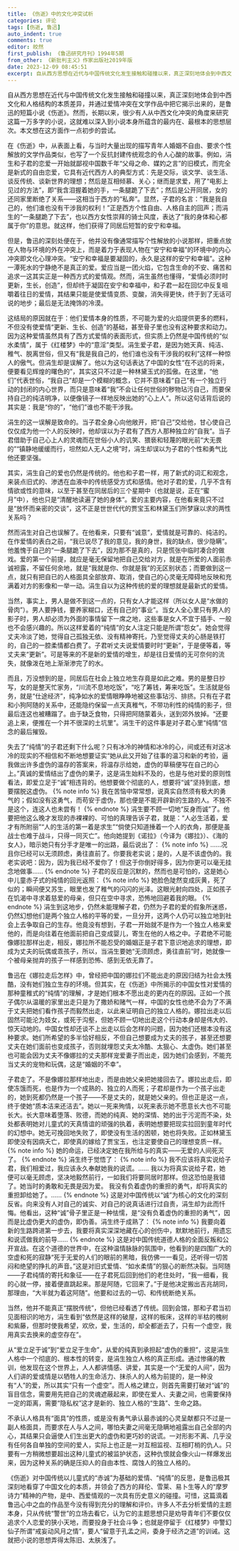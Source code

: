 ```yaml
---
title: 《伤逝》中的文化冲突试析
categories: 评论
tags: [伤逝, 鲁迅]
auto_indent: true
comments: true
editor: 皎然
first_publish: 《鲁迅研究月刊》1994年5期
from_other: 《新批判主义》作家出版社2019年版
date: 2023-12-09 08:45:51
excerpt: 自从西方思想在近代与中国传统文化发生接触和碰撞以来，真正深刻地体会到中西文化和人格结构的本质差异，并通过爱情冲突在文学作品中把它揭示出来的，是鲁迅的短篇小说《伤逝》。然而，长期以来，很少有人从中西文化冲突的角度来研究这篇一万多字的小说，这就难以深入到小说本身所蕴含的最内在、最根本的思想层次。本文想在这方面作一点初步的尝试。
---
```

自从西方思想在近代与中国传统文化发生接触和碰撞以来，真正深刻地体会到中西文化和人格结构的本质差异，并通过爱情冲突在文学作品中把它揭示出来的，是鲁迅的短篇小说《伤逝》。然而，长期以来，很少有人从中西文化冲突的角度来研究这篇一万多字的小说，这就难以深入到小说本身所蕴含的最内在、最根本的思想层次。本文想在这方面作一点初步的尝试。

在《伤逝》中，从表面上看，与当时大量出现的描写青年人婚姻不自由、要求个性解放的文学作品类似，也写了一个反抗封建传统观念的令人心酸的故事。例如，涓生和子君的恋爱一开始就鄙视中国数千年“父母之命、媒妁之言”的旧模式，而完全是新式的自由恋爱，它具有近代西方人的典型方式：先是交际，谈文学、谈生活、谈反传统、谈新世界的理想；然后是互相倾慕、关心；继而是求爱，用了“电影上见过的方法”，即“我含泪握着她的手，一条腿跪了下去”；然后是公开同居，女的还同家里断绝了关系——这相当于西方的“私奔”。显然，子君的名言：“我是我自己的，他们谁也没有干涉我的权利！”正是西方个性自由、人格自主的回声；而涓生的“一条腿跪了下去”，也以西方女性崇拜的骑士风度，表达了“我的身体和心都属于你”的意思。就这样，他们获得了同居后短暂的安宁和幸福。

但是，鲁迅的深刻处便在于，他并没有像通常描写个性解放的小说那样，把重点放在人物与环境的外在冲突上，而是着力于表现人物在“安宁和幸福”的环境中的内心冲突即文化心理冲突。“安宁和幸福是要凝固的，永久是这样的安宁和幸福”。这种一潭死水的宁静绝不是真正的爱。爱应当是一团火焰，它包含生命的不安、痛苦和追求一这其实正是一种西方式的爱情观。然而，涓生虽然也懂得，“爱情必须时时更新，生长，创造”，但却终于凝固在安宁和幸福中，和子君一起在回忆中反复咀嚼着往日的爱情，其结果只能是使爱情变质、变酸，消失得更快，终于到了无话可说的地步；最后是无法掩饰的冷漠。

这结局的原因就在于：他们爱情本身的性质，不可能为爱的火焰提供更多的燃料，不但没有使爱情“更新、生长、创造”的基础，甚至骨子里也没有这种要求和动力。因为这种爱情虽然具有了西方式爱情的表面形式，但实质上仍然是中国传统的“似水柔情”，属于《红楼梦》中的“意淫”类型。涓生爱子君，是因为她天真、纯洁、稚气、脱离世俗，但又有“我是我自己的，他们谁也没有干涉我的权利”这样一种惊人的傲气。但涓生却是误解了。他以为这句话表达了中国的女性“在不远的将来，便要看见辉煌的曙色的”，其实这只不过是一种林黛玉式的孤傲。在这里，“他们”代表世俗，“我自己”却是一个模糊的概念，它并不意味着“自己”有一个独立行动的封闭的内心世界，而只是意味着“我”不会让任何世俗的秽物玷污自己，而要保持自己的纯洁明净，以便像镜子一样地反映出她的“心上人”。所以这句话背后说的其实是：我是“你的”，“他们”谁也不能干涉我。

涓生的这一误解是致命的。当子君全身心向他敞开，把“自己”交给他，甘心使自己仅仅成为他一个人的反映时，他却误以为子君有了西方人那种独立的“自我”。当子君借助于自己心上人的灵魂而在世俗小人的讥笑、猥亵和轻蔑的眼光前“大无畏的”“镇静地缓缓而行，坦然如人无人之境”时，涓生却误以为子君的个性和勇气比他还要坚强。

其实，涓生自己的爱也仍然是传统的。他也和子君一样，用了新式的词汇和观念，来装点旧式的、渗透在血液中的传统感受方式和感情。他对子君的爱，几乎不含有情欲或性的意味，以至于甚至在同居后的三个星期中（也就是说，正在“蜜月”中），他也只是“清醒地读遍了她的身体”。爱的主要内容，在他看来竟只不过是“放怀而亲密的交谈”，这不正是世世代代的贾宝玉和林黛玉们所梦寐以求的两性关系吗？

然而涓生对自己也误解了。在他看来，只要有“诚意”，爱情就是可靠的、纯洁的。在作爱情的表白之前，“我已说尽了我的意见，我的身世，我的缺点，很少隐瞒”。他羞愧于自己的“一条腿跪了下去”，因为那不是真的，只是慌张中临时凑合的做戏。爱的第一个前提，就应是毫无保留地把自己交给对方，就是在所爱的人面前赤诚袒露，不留任何余地，就是“我就是你、你就是我”的无区别状态；而要做到这一点，就只有把自已的人格面具全部放弃、取消，使自己的心灵毫无障碍地反映和充满着对方的影像和一举一动。涓生自以为这种传统的爱的理想就是最新式的爱情。

当然，事实上，男人是做不到这一点的，只有女人才能这样（所以女人是“水做的骨肉”）。男人要挣钱，要养家糊口，还有自己的“事业”。当女人全心里只有男人的影子时，男人却必须为外面的事情留下一席之地，这些事是女人不宜于插手、一般也不会感兴趣的。所以这样爱着的“纯情”的女人注定只能是所谓“怨女”。她会觉得丈夫冷淡了她，觉得自己孤独无依、没有精神寄托，乃至觉得丈夫的心肠是铁打的，自己的一腔柔情都白费了。子君听丈夫说爱情要时时“更新”，于是便等着，等丈夫来“更新”。可是等来的不是新的爱情的增生，却是往日爱情的无可奈何的流失，就像泼在地上渐渐渗完了的水。

而且，万没想到的是，同居后在社会上独立地生存竟是如此之难。男的是整日抄写，女的是整天忙家务，“川流不息地吃饭”，“吃了筹钱，筹来吃饭”。生活就是俗务，就是“仕途经济”，纯净如水的爱情眼睁睁地被这些事玷污、排挤。只有在子君和小狗阿随的关系中，还能隐约保留一点天真稚气，不带功利性的纯情的影子，但最后连这也被糟蹋了。由于缺乏食物，只得把阿随蒙着头，送到郊外放掉。“还要追上来，便推在一个并不很深的土坑里”。涓生干的这件事是对子君心里“纯情”信念的最后摧毁。

失去了“纯情”的子君还剩下什么呢？只有冰冷的神情和冰冷的心，间或还有对这冰冷的现实的不相信和不断地想要证实“她从此又开始了往事的温习和新的考验，逼我做出许多虚伪的温存的答案来，将温存示给她，虚伪的草稿便写在自己的心上。”真诚的爱情结出了虚伪的果子，这是涓生始料不及的，也是与他对爱的原则性看法，即爱立足于“诚”相违背的。他想要做个彻底的人，想要将“诚”坚持到底，想要摆脱这虚伪。
{% note info %}
我在苦恼中常常想，说真实自然须有极大的勇气的；假如没有这勇气，而苟安于虚伪，那也便是不能开辟新的生路的人。不独不是这个，连这人也未尝有！
{% endnote %}
涓生要不顾一切地“反身而诚”了。他要把他这么晚才发现的赤裸裸的、可怕的真理告诉子君，就是：“人必生活着，爱才有所附丽”“人的生活的第一着是求生”“倘使只知道捶着一个人的衣角，那便是虽战士也难于战斗，只得一同灭亡”。他向她提到《诺拉》（今译为《娜拉》）、《海的女人》，暗示她只有分手才是唯一的出路，最后说出了：
{% note info %}
……况且你已经可以无须顾虑，勇往直前了。你要我老实说；是的，人是不该虚伪的。我老实说吧：因为，因为我已经不爱你了！但这于你倒好得多，因为你更可以毫无挂念地做事……
{% endnote %}
子君的反应是沉默的，然而也是可怕的，这是她心中儿童赤子式的纯情的回光返照：
{% note info %}
她脸色陡然变成灰黄，死了似的；瞬间便又苏生，眼里也发了稚气的闪闪的光泽。这眼光射向四处，正如孩子在饥渴中寻求着慈爱的母亲，但只在空中寻求，恐怖地回避着我的眼。
{% endnote %}
涓生到这地步，仍然未能理解子君，仍然为子君的爱的假象所迷惑，仍然幻想他们是两个独立人格的平等的爱，一旦分开，这两个人仍可以独立地到社会上去争取自己的生存。他竟没有想到，子君一开始就不是作为一个独立人格来爱他的，而是向往着在他面前把自己变成婴儿，寄生在他的人格之中。子君绝不可能像娜拉那样出走，相反，娜拉所不能忍受的婚姻正是子君下意识地追求的理想，即成为丈夫的玩偶或乖孩子，所以，当涓生要她“无须顾虑，勇往直前”时，她就像一个被母亲抛弃的孩子一样感到恐怖、感到无依无靠了。

鲁迅在《娜拉走后怎样》中，曾经把中国的娜拉们不能出走的原因归结为社会太残酷，没有她们独立生存的环境。但其实，在《伤逝》中所揭示的中国女性对爱情的那种童稚式的“纯情”的理解，才是她们根本不愿出走的更内在的原因。正如一个孩子偶尔从温暖的家里出走只是为了撒娇和赌气一样，中国的女性也绝不会为了不满于丈夫把她们看作孩子而毅然出走，以此来证明自己的独立人格的。娜拉出走以后固然可能沦为妓女，或死于沟壑，但她不顾一切地出走这个行动本身却是伟大的、惊天动地的。中国女性却还谈不上出走以后会怎样的问题，因为她们还根本没有这种要求。她们所希望的多半恰好相反，不但自己想要成为丈夫的孩子，甚至还想要丈夫在她们面前也变成孩子，否则就埋怨丈夫太冷酷、太狠心、太虚伪。她们甚至也可能会因为丈夫不像娜拉的丈夫那样宠爱妻子而出走，因为她们会感到，不能充当丈夫的宠物和玩偶，这是“婚姻的不幸”。

子君走了。不是像娜拉那样地出走，而是由她父亲把她接回去了。娜拉出走后，即使冻饿而死，也是作为一个成熟的、独立的人而死；子君却是作为一个孩子出走的，她到死都仍然是一个孩子——不是丈夫的，就是她父亲的。但也正是这一点，终于使她“质本洁来还洁去”。她以一死来殉情，以死来表示她不愿意长大也不可能长大。长大意味着堕落、败德，而她的纯真、她的深情、她的出于污泥而不染，处处都表明她对儿童式的天真情谊的顽强的执着，表明她想要把现实拉回到童年时代的幻想中。她无可挽回地失败了，即使没有生活的困顿，她也将失败。正如林黛玉即使没有因病夭亡，即使真的嫁给了贾宝玉，也注定要使自己的理想变质一样。
{% note info %}
她的命运，已经决定她在我所给与的真实——无爱的人间死灭了。
{% endnote %}
涓生终于觉悟了：
{% note info %}
我不应该将真实说给子君，我们相爱过，我应该永久奉献她我的说谎。……
我以为将真实说给子君，她便可以毫无顾虑，坚决地毅然前行，一如我们将要同居时那样。但这恐怕是我错了。她当时的勇敢和无畏是因为爱。
我没有负着虚伪的重担的勇气，却将真实的重担卸给她了。……
{% endnote %}
这是对中国传统以“诚”为核心的文化的深刻反省。向来没有人对自己的诚实、对自己的说真话进行过自责，涓生却为此而忏悔。他看出，这种“诚”骨子里正是一种怯懦，是“没有负着虚伪的重担的勇气”，因而是比虚伪更大的虚伪，即伪善。涓生终于成熟了：
{% note info %}
我要向着新的生路跨进第一步去，我要将真实深深地藏在心的创伤中，默默地前行，用遗忘和说谎做我的前导……
{% endnote %}
这是对中国传统道德人格的全面反叛和公开宣战。在这个道德的世界中，在这种温情脉脉的氛围中，他看到的是四围广大的空虚和死的寂静“死于无爱的人们的眼前的黑暗，我仿佛一一看见，还听得一切苦闷和绝望的挣扎的声音。”这是对旧式爱情、“如水柔情”的狠心的断然决裂。当阿随——子君纯情的寄托和象征——在子君死后回到他们的老住处时，“我一细看，我的心就一停，接着便直跳起来。那是阿随，它回来了。”于是他决定搬出吉兆胡同，那理由，“大半就为着这阿随”。他要和过去的一切、和传统断绝关系。

当然，他并不能真正“摆脱传统”，但他已经看透了传统。回到会馆，那和子君当初见面相识的地方，涓生看到“依然是这样的破屋，这样的板床，这样的半枯的槐树和紫藤，但那时使我希望，欢欣，爱，生活的，却全都逝去了，只有一个虚空，我用真实去换来的虚空存在”。

从“爱立足于诚”到“爱立足于生命”，从爱的纯真到承担起“虚伪的重担”，这是涓生人格中一个彻底的、根本性的转变，是涓生独立人格的真正形成。通过惨痛的教训，他发现在这个世界上，人人都讲情感、讲爱，其实是一个“无爱的人间”，因为人们讲的爱或情是以牺牲人的生命活力、抹杀人的人格为前提的，是一种没有“人”的爱，所以其实“只有一个虚空”。而人格之建立，则首先需要打破对“诚”的盲目信念，需要用先把自己的灵魂遮蔽起来，即使在爱人、夫妻之间，也需要保持一定的距离，需要“隐私权”这才是新的、独立人格的“生路”、生命之路。

不承认人格具有“面具”的性质，或是没有勇气承认最赤诚的心灵呈献都只不过是一副人格面具，而要求在人与人之间，哪怕夫妻之间毫无隐瞒地袓露出自己全部的内心，其结果只会逼使人们生出更大的虚伪和更巧妙的说谎。一对形影不离、几乎没有任何各自单独的空间的爱人，实际上也正是一对互相监视、互相盯梢的仇人。只要有一方稍微想要超出这种儿童式的被监护状态，这种仇恨就会像火山一样爆发出来，因为这种关系的确是压抑人的自由本性、腐蚀人的独立人格的。

《伤逝》对中国传统以儿童式的“赤诚”为基础的爱情、“纯情”的反思，是鲁迅极其深刻地看穿了中国文化的本质，并领会了西方的拜伦、雪莱、易卜生等人的“摩罗诗力”精神的产物，是中、西爱情观的一次具有历史意义的碰撞。可惜，这篇滴着鲁迅心中之血的作品至今没有得到充分的理解和评价。许多人不去分析爱情的主题本身，只从传统“警世”的立场去看它，认为它的主题思想只是劝导青年们不要仅仅追求个人恋爱的狭小天地，而要投身于社会斗争；也就是停留于《红楼梦》中警幻仙子所谓“戒妄动风月之情”，要人“留意于孔孟之间，委身于经济之道”的训诫。这就把小说的思想弄得太陈旧、太肤浅了。
